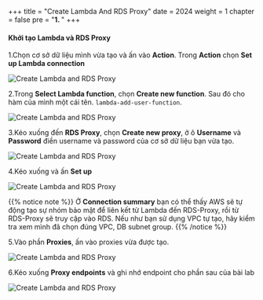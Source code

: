+++
title = "Create Lambda And RDS Proxy"
date = 2024
weight = 1
chapter = false
pre = "<b>1. </b>"
+++

#### Khởi tạo Lambda và RDS Proxy

1.Chọn cơ sở dữ liệu mình vừa tạo và ấn vào **Action**. Trong **Action** chọn **Set up Lambda connection**

![Create Lambda and RDS Proxy](../../images/2/2.1.1.png)

2.Trong **Select Lambda function**, chọn **Create new function**. Sau đó cho hàm của mình một cái tên. `lambda-add-user-function`.

![Create Lambda and RDS Proxy](../../images/2/2.1.2.png)

3.Kéo xuống đến **RDS Proxy**, chọn **Create new proxy**, ở ô **Username** và **Password** điền username và password của cơ sở dữ liệu bạn vừa tạo.

![Create Lambda and RDS Proxy](../../images/2/2.1.3.png)

4.Kéo xuống và ấn **Set up**

![Create Lambda and RDS Proxy](../../images/2/2.1.4.png)

{{% notice note %}}
Ở **Connection summary** bạn có thể thấy AWS sẽ tự động tạo sự nhóm bảo mật để liên kết từ Lambda đến RDS-Proxy, rồi từ RDS-Proxy sẽ truy cập vào RDS. Nếu như bạn sử dụng VPC tự tạo, hãy kiểm tra xem mình đã chọn đúng VPC, DB subnet group.
{{% /notice %}}

5.Vào phần **Proxies**, ấn vào proxies vừa được tạo.

![Create Lambda and RDS Proxy](../../images/2/2.1.5.png)

6.Kéo xuống **Proxy endpoints** và ghi nhớ endpoint cho phần sau của bài lab

![Create Lambda and RDS Proxy](../../images/2/2.1.6.png)
